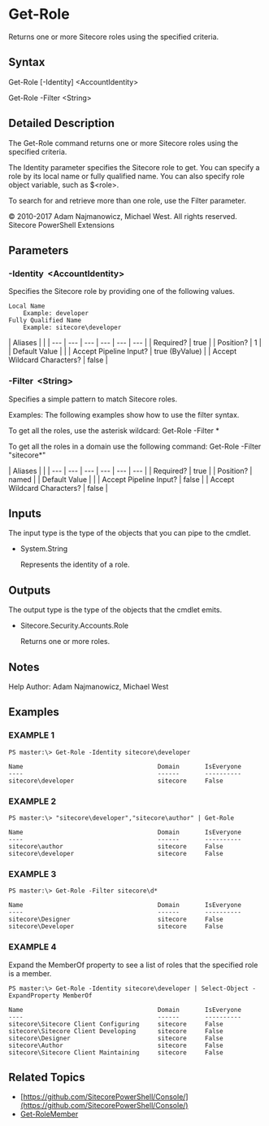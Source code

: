 # Get-Role

Returns one or more Sitecore roles using the specified criteria.

## Syntax

Get-Role \[-Identity\] &lt;AccountIdentity&gt;

Get-Role -Filter &lt;String&gt;

## Detailed Description

The Get-Role command returns one or more Sitecore roles using the specified criteria.

The Identity parameter specifies the Sitecore role to get. You can specify a role by its local name or fully qualified name. You can also specify role object variable, such as $&lt;role&gt;.

To search for and retrieve more than one role, use the Filter parameter.

© 2010-2017 Adam Najmanowicz, Michael West. All rights reserved. Sitecore PowerShell Extensions

## Parameters

### -Identity  &lt;AccountIdentity&gt;

Specifies the Sitecore role by providing one of the following values.

```text
Local Name
    Example: developer
Fully Qualified Name
    Example: sitecore\developer 
```

| Aliases |  |
| --- | --- | --- | --- | --- | --- |
| Required? | true |
| Position? | 1 |
| Default Value |  |
| Accept Pipeline Input? | true \(ByValue\) |
| Accept Wildcard Characters? | false |

### -Filter  &lt;String&gt;

Specifies a simple pattern to match Sitecore roles.

Examples: The following examples show how to use the filter syntax.

To get all the roles, use the asterisk wildcard: Get-Role -Filter \*

To get all the roles in a domain use the following command: Get-Role -Filter "sitecore\*"

| Aliases |  |
| --- | --- | --- | --- | --- | --- |
| Required? | true |
| Position? | named |
| Default Value |  |
| Accept Pipeline Input? | false |
| Accept Wildcard Characters? | false |

## Inputs

The input type is the type of the objects that you can pipe to the cmdlet.

* System.String

  Represents the identity of a role. 

## Outputs

The output type is the type of the objects that the cmdlet emits.

* Sitecore.Security.Accounts.Role

  Returns one or more roles. 

## Notes

Help Author: Adam Najmanowicz, Michael West

## Examples

### EXAMPLE 1

```text
PS master:\> Get-Role -Identity sitecore\developer

Name                                     Domain       IsEveryone
----                                     ------       ----------
sitecore\developer                       sitecore     False
```

### EXAMPLE 2

```text
PS master:\> "sitecore\developer","sitecore\author" | Get-Role

Name                                     Domain       IsEveryone
----                                     ------       ----------
sitecore\author                          sitecore     False
sitecore\developer                       sitecore     False
```

### EXAMPLE 3

```text
PS master:\> Get-Role -Filter sitecore\d*

Name                                     Domain       IsEveryone
----                                     ------       ----------
sitecore\Designer                        sitecore     False
sitecore\Developer                       sitecore     False
```

### EXAMPLE 4

Expand the MemberOf property to see a list of roles that the specified role is a member.

```text
PS master:\> Get-Role -Identity sitecore\developer | Select-Object -ExpandProperty MemberOf

Name                                     Domain       IsEveryone
----                                     ------       ----------
sitecore\Sitecore Client Configuring     sitecore     False
sitecore\Sitecore Client Developing      sitecore     False
sitecore\Designer                        sitecore     False
sitecore\Author                          sitecore     False
sitecore\Sitecore Client Maintaining     sitecore     False
```

## Related Topics

* [https://github.com/SitecorePowerShell/Console/](https://github.com/SitecorePowerShell/Console/) 
* [Get-RoleMember](get-rolemember.md)

